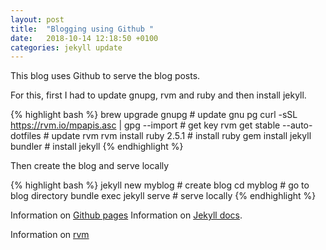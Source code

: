 ```yaml
---
layout: post
title:  "Blogging using Github "
date:   2018-10-14 12:18:50 +0100
categories: jekyll update
---
```

This blog uses Github to serve the blog posts.

For this, first I had to update gnupg, rvm and ruby and then install jekyll.

{% highlight bash %}
brew upgrade gnupg                                    # update gnu pg
curl -sSL https://rvm.io/mpapis.asc  | gpg --import   # get key
rvm get stable --auto-dotfiles                        # update rvm
rvm install ruby 2.5.1                                # install ruby
gem install jekyll bundler                            # install jekyll
{% endhighlight %}

Then create the blog and serve locally 

{% highlight bash %}
jekyll new myblog                                     # create blog
cd myblog                                             # go to blog directory
bundle exec jekyll serve                              # serve locally
{% endhighlight %}


Information on [Github pages][gpages]
Information on [Jekyll docs][jdocs]. 

Information on [rvm][rvm] 


[gpages]: https://pages.github.com/
[jdocs]: https://jekyllrb.com/docs/
[rvm]: https://rvm.io/


